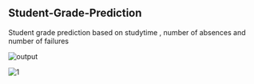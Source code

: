 ## Student-Grade-Prediction

Student grade prediction based on studytime , number of absences and number of failures   


![output](https://user-images.githubusercontent.com/31194801/175817622-7c8eec2a-2195-4693-80aa-4ef2328fa3c8.png)


![1](https://user-images.githubusercontent.com/31194801/175817633-75174052-40b8-4c9b-aa4b-298bfcd1e2ad.png)
